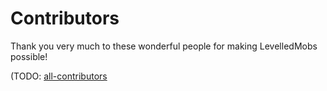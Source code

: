 # Contributors

Thank you very much to these wonderful people for making LevelledMobs possible!

(TODO: [all-contributors](https://github.com/all-contributors/all-contributors)
